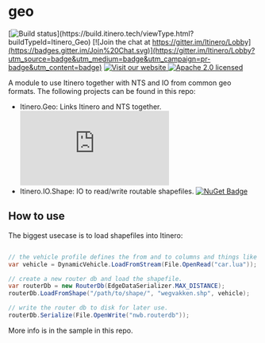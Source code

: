 # geo

[![Build status](http://build.itinero.tech:8080/app/rest/builds/buildType:(id:Itinero_Geo)/statusIcon)](https://build.itinero.tech/viewType.html?buildTypeId=Itinero_Geo)
[![Join the chat at https://gitter.im/Itinero/Lobby](https://badges.gitter.im/Join%20Chat.svg)](https://gitter.im/Itinero/Lobby?utm_source=badge&utm_medium=badge&utm_campaign=pr-badge&utm_content=badge)
[![Visit our website](https://img.shields.io/badge/website-itinero.tech-020031.svg) ](http://www.itinero.tech/)
[![Apache 2.0 licensed](https://img.shields.io/badge/license-Apache%202.0-blue.svg)](https://github.com/itinero/geo/blob/master/LICENSE.md)

A module to use Itinero together with NTS and IO from common geo formats. The following projects can be found in this repo:

- Itinero.Geo: Links Itinero and NTS together. [![NuGet Badge](https://buildstats.info/nuget/Itinero.Geo)](https://www.nuget.org/packages/Itinero.Geo/)
- Itinero.IO.Shape: IO to read/write routable shapefiles. [![NuGet Badge](https://buildstats.info/nuget/Itinero.IO.Shape)](https://www.nuget.org/packages/Itinero.IO.Shape/)

## How to use

The biggest usecase is to load shapefiles into Itinero:

```csharp

// the vehicle profile defines the from and to columns and things like speeds per link type.
var vehicle = DynamicVehicle.LoadFromStream(File.OpenRead("car.lua")); // load data for the car profile.

// create a new router db and load the shapefile.
var routerDb = new RouterDb(EdgeDataSerializer.MAX_DISTANCE);
routerDb.LoadFromShape("/path/to/shape/", "wegvakken.shp", vehicle);

// write the router db to disk for later use.
routerDb.Serialize(File.OpenWrite("nwb.routerdb"));
```

More info is in the sample in this repo.


